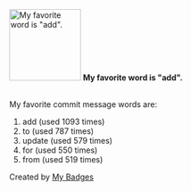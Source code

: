 <img src="https://my-badges.github.io/my-badges/favorite-word.png" alt="My favorite word is &quot;add&quot;." title="My favorite word is &quot;add&quot;." width="128">
<strong>My favorite word is &quot;add&quot;.</strong>
<br><br>

My favorite commit message words are:

1. add (used 1093 times)
2. to (used 787 times)
3. update (used 579 times)
4. for (used 550 times)
5. from (used 519 times)


Created by <a href="https://github.com/my-badges/my-badges">My Badges</a>